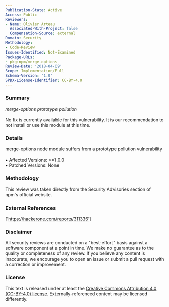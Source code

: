 ```yaml
---
Publication-State: Active
Access: Public
Reviewers:
- Name: Olivier Arteau
  Associated-With-Project: false
  Compensation-Source: external
Domain: Security
Methodology:
- Code-Review
Issues-Identified: Not-Examined
Package-URLs:
- pkg:npm/merge-options
Review-Date: '2018-04-09'
Scope: Implementation/Full
Schema-Version: '1.0'
SPDX-License-Identifier: CC-BY-4.0
---
```

### Summary
*merge-options prototype pollution*<br><br>No fix is currently available for this vulnerability.  It is our recommendation to not install or use this module at this time.
### Details
merge-options node module suffers from a prototype pollution vulnerability
<br><br>• Affected Versions: <=1.0.0
<br>• Patched Versions: None
### Methodology
This review was taken directly from the Security Advisories section of npm's official website.
### External References
['https://hackerone.com/reports/311336']
### Disclaimer
All security reviews are conducted on a "best-effort" basis against a software component at a point in time. We make no guarantee as to the quality or completeness of any review. If you believe any content is inaccurate, we encourage you to open an issue or submit a pull request with a correction or improvement.
### License
This text is released under at least the [Creative Commons Attribution 4.0 (CC-BY-4.0) license](https://creativecommons.org/licenses/by/4.0/legalcode.txt). Externally-referenced content may be licensed differently.

